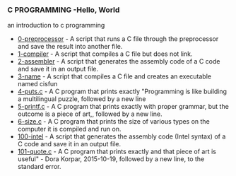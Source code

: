 ### C PROGRAMMING -Hello, World

an introduction to c programming


* [0-preprocessor](https://github.com/njoroge-s/alx-low_level_programming/0x00-hello_world/0-preprocessor) - A script that runs a C file through the preprocessor and save the result into another file.
* [1-compiler](https://github.com/njoroge-s/alx-low_level_programming/0x00-hello_world/1-compiler) - A script that compiles a C file but does not link.
* [2-assembler](https://github.com/njoroge-s/alx-low_level_programming/0x00-hello_world/2-assembler) - A script that generates the assembly code of a C code and save it in an output file.
* [3-name](https://github.com/njoroge-s/alx-low_level_programming/0x00-hello_world/3-name) - A script that compiles a C file and creates an executable named cisfun
* [4-puts.c](https://github.com/njoroge-s/alx-low_level_programming/0x00-hello_world/4-puts.c) - A C program that prints exactly "Programming is like building a multilingual puzzle, followed by a new line
* [5-printf.c](https://github.com/njoroge-s/alx-low_level_programming/0x00-hello_world/5-printf.c) - A C program that prints exactly with proper grammar, but the outcome is a piece of art,, followed by a new line.
* [6-size.c](https://github.com/njoroge-s/alx-low_level_programming/0x00-hello_world/6-size.c) - A C program that prints the size of various types on the computer it is compiled and run on.
* [100-intel](https://github.com/njoroge-s/alx-low_level_programming/0x00-hello_world/100-intel) - A script that generates the assembly code (Intel syntax) of a C code and save it in an output file.
* [101-quote.c](https://github.com/njoroge-s/alx-low_level_programming/0x00-hello_world/101-quote.c) - A C program that prints exactly and that piece of art is useful" - Dora Korpar, 2015-10-19, followed by a new line, to the standard error.
